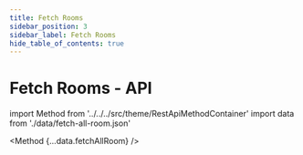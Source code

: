 ```yaml
---
title: Fetch Rooms
sidebar_position: 3
sidebar_label: Fetch Rooms
hide_table_of_contents: true
---
```


# Fetch Rooms - API

import Method from '../../../src/theme/RestApiMethodContainer'
import data from './data/fetch-all-room.json'

<Method
{...data.fetchAllRoom}
/>
